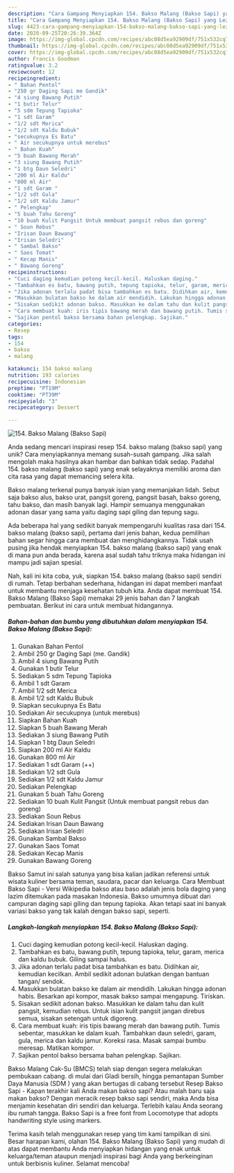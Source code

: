 ```yaml
---
description: "Cara Gampang Menyiapkan 154. Bakso Malang (Bakso Sapi) yang Lezat"
title: "Cara Gampang Menyiapkan 154. Bakso Malang (Bakso Sapi) yang Lezat"
slug: 4423-cara-gampang-menyiapkan-154-bakso-malang-bakso-sapi-yang-lezat
date: 2020-09-25T20:26:39.364Z
image: https://img-global.cpcdn.com/recipes/abc08d5ea92909df/751x532cq70/154-bakso-malang-bakso-sapi-foto-resep-utama.jpg
thumbnail: https://img-global.cpcdn.com/recipes/abc08d5ea92909df/751x532cq70/154-bakso-malang-bakso-sapi-foto-resep-utama.jpg
cover: https://img-global.cpcdn.com/recipes/abc08d5ea92909df/751x532cq70/154-bakso-malang-bakso-sapi-foto-resep-utama.jpg
author: Francis Goodman
ratingvalue: 3.2
reviewcount: 12
recipeingredient:
- " Bahan Pentol"
- "250 gr Daging Sapi me Gandik"
- "4 siung Bawang Putih"
- "1 butir Telur"
- "5 sdm Tepung Tapioka"
- "1 sdt Garam"
- "1/2 sdt Merica"
- "1/2 sdt Kaldu Bubuk"
- "secukupnya Es Batu"
- " Air secukupnya untuk merebus"
- " Bahan Kuah"
- "5 buah Bawang Merah"
- "3 siung Bawang Putih"
- "1 btg Daun Seledri"
- "200 ml Air Kaldu"
- "800 ml Air"
- "1 sdt Garam "
- "1/2 sdt Gula"
- "1/2 sdt Kaldu Jamur"
- " Pelengkap"
- "5 buah Tahu Goreng"
- "10 buah Kulit Pangsit Untuk membuat pangsit rebus dan goreng"
- " Soun Rebus"
- "Irisan Daun Bawang"
- "Irisan Seledri"
- " Sambal Bakso"
- " Saos Tomat"
- " Kecap Manis"
- " Bawang Goreng"
recipeinstructions:
- "Cuci daging kemudian potong kecil-kecil. Haluskan daging."
- "Tambahkan es batu, bawang putih, tepung tapioka, telur, garam, merica dan kaldu bubuk. Giling sampai halus."
- "Jika adonan terlalu padat bisa tambahkan es batu. Didihkan air, kemudian kecilkan. Ambil sedikit adonan bulatkan dengan bantuan tangan/ sendok."
- "Masukkan bulatan bakso ke dalam air mendidih. Lakukan hingga adonan habis. Besarkan api kompor, masak bakso sampai mengapung. Tiriskan."
- "Sisakan sedikit adonan bakso. Masukkan ke dalam tahu dan kulit pangsit, kemudian rebus. Untuk isian kulit pangsit jangan direbus semua, sisakan setengah untuk digoreng."
- "Cara membuat kuah: iris tipis bawang merah dan bawang putih. Tumis sebentar, masukkan ke dalam kuah. Tambahkan daun seledri, garam, gula, merica dan kaldu jamur. Koreksi rasa. Masak sampai bumbu meresap. Matikan kompor."
- "Sajikan pentol bakso bersama bahan pelengkap. Sajikan."
categories:
- Resep
tags:
- 154
- bakso
- malang

katakunci: 154 bakso malang 
nutrition: 193 calories
recipecuisine: Indonesian
preptime: "PT19M"
cooktime: "PT39M"
recipeyield: "3"
recipecategory: Dessert

---
```



![154. Bakso Malang (Bakso Sapi)](https://img-global.cpcdn.com/recipes/abc08d5ea92909df/751x532cq70/154-bakso-malang-bakso-sapi-foto-resep-utama.jpg)

Anda sedang mencari inspirasi resep 154. bakso malang (bakso sapi) yang unik? Cara menyiapkannya memang susah-susah gampang. Jika salah mengolah maka hasilnya akan hambar dan bahkan tidak sedap. Padahal 154. bakso malang (bakso sapi) yang enak selayaknya memiliki aroma dan cita rasa yang dapat memancing selera kita.

Bakso malang terkenal punya banyak isian yang memanjakan lidah. Sebut saja bakso alus, bakso urat, pangsit goreng, pangsit basah, bakso goreng, tahu bakso, dan masih banyak lagi. Hampir semuanya menggunakan adonan dasar yang sama yaitu daging sapi giling dan tepung sagu.

Ada beberapa hal yang sedikit banyak mempengaruhi kualitas rasa dari 154. bakso malang (bakso sapi), pertama dari jenis bahan, kedua pemilihan bahan segar hingga cara membuat dan menghidangkannya. Tidak usah pusing jika hendak menyiapkan 154. bakso malang (bakso sapi) yang enak di mana pun anda berada, karena asal sudah tahu triknya maka hidangan ini mampu jadi sajian spesial.


Nah, kali ini kita coba, yuk, siapkan 154. bakso malang (bakso sapi) sendiri di rumah. Tetap berbahan sederhana, hidangan ini dapat memberi manfaat untuk membantu menjaga kesehatan tubuh kita. Anda dapat membuat 154. Bakso Malang (Bakso Sapi) memakai 29 jenis bahan dan 7 langkah pembuatan. Berikut ini cara untuk membuat hidangannya.

<!--inarticleads1-->

##### Bahan-bahan dan bumbu yang dibutuhkan dalam menyiapkan 154. Bakso Malang (Bakso Sapi):

1. Gunakan  Bahan Pentol
1. Ambil 250 gr Daging Sapi (me. Gandik)
1. Ambil 4 siung Bawang Putih
1. Gunakan 1 butir Telur
1. Sediakan 5 sdm Tepung Tapioka
1. Ambil 1 sdt Garam
1. Ambil 1/2 sdt Merica
1. Ambil 1/2 sdt Kaldu Bubuk
1. Siapkan secukupnya Es Batu
1. Sediakan  Air secukupnya (untuk merebus)
1. Siapkan  Bahan Kuah
1. Siapkan 5 buah Bawang Merah
1. Sediakan 3 siung Bawang Putih
1. Siapkan 1 btg Daun Seledri
1. Siapkan 200 ml Air Kaldu
1. Gunakan 800 ml Air
1. Sediakan 1 sdt Garam (++)
1. Sediakan 1/2 sdt Gula
1. Sediakan 1/2 sdt Kaldu Jamur
1. Sediakan  Pelengkap
1. Gunakan 5 buah Tahu Goreng
1. Sediakan 10 buah Kulit Pangsit (Untuk membuat pangsit rebus dan goreng)
1. Sediakan  Soun Rebus
1. Sediakan Irisan Daun Bawang
1. Sediakan Irisan Seledri
1. Gunakan  Sambal Bakso
1. Gunakan  Saos Tomat
1. Sediakan  Kecap Manis
1. Gunakan  Bawang Goreng


Bakso Samut ini salah satunya yang bisa kalian jadikan referensi untuk wisata kuliner bersama teman, saudara, pacar dan keluarga. Cara Membuat Bakso Sapi - Versi Wikipedia bakso atau baso adalah jenis bola daging yang lazim ditemukan pada masakan Indonesia. Bakso umumnya dibuat dari campuran daging sapi giling dan tepung tapioka. Akan tetapi saat ini banyak variasi bakso yang tak kalah dengan bakso sapi, seperti. 

<!--inarticleads2-->

##### Langkah-langkah menyiapkan 154. Bakso Malang (Bakso Sapi):

1. Cuci daging kemudian potong kecil-kecil. Haluskan daging.
1. Tambahkan es batu, bawang putih, tepung tapioka, telur, garam, merica dan kaldu bubuk. Giling sampai halus.
1. Jika adonan terlalu padat bisa tambahkan es batu. Didihkan air, kemudian kecilkan. Ambil sedikit adonan bulatkan dengan bantuan tangan/ sendok.
1. Masukkan bulatan bakso ke dalam air mendidih. Lakukan hingga adonan habis. Besarkan api kompor, masak bakso sampai mengapung. Tiriskan.
1. Sisakan sedikit adonan bakso. Masukkan ke dalam tahu dan kulit pangsit, kemudian rebus. Untuk isian kulit pangsit jangan direbus semua, sisakan setengah untuk digoreng.
1. Cara membuat kuah: iris tipis bawang merah dan bawang putih. Tumis sebentar, masukkan ke dalam kuah. Tambahkan daun seledri, garam, gula, merica dan kaldu jamur. Koreksi rasa. Masak sampai bumbu meresap. Matikan kompor.
1. Sajikan pentol bakso bersama bahan pelengkap. Sajikan.


Bakso Malang Cak-Su (BMCS) telah siap dengan segera melakukan pembukaan cabang. di mulai dari Gladi bersih, hingga pemantapan Sumber Daya Manusia (SDM ) yang akan bertugas di cabang tersebut Resep Bakso Sapi - Kapan terakhir kali Anda makan bakso sapi? Atau malah baru saja makan bakso? Dengan meracik resep bakso sapi sendiri, maka Anda bisa menjamin kesehatan diri sendiri dan keluarga. Terlebih kalau Anda seorang ibu rumah tangga. Bakso Sapi is a free font from Locomotype that adopts handwriting style using markers. 

Terima kasih telah menggunakan resep yang tim kami tampilkan di sini. Besar harapan kami, olahan 154. Bakso Malang (Bakso Sapi) yang mudah di atas dapat membantu Anda menyiapkan hidangan yang enak untuk keluarga/teman ataupun menjadi inspirasi bagi Anda yang berkeinginan untuk berbisnis kuliner. Selamat mencoba!
